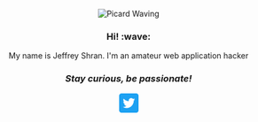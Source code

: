 <p align="center">
  <img alt="Picard Waving" src="https://media.giphy.com/media/W0crByKlXhLlC/giphy.gif" />
</p>
<h3 border-bottom="none" align="center">Hi! :wave: </h3>
<p align="center"> My name is Jeffrey Shran. I'm an amateur web application hacker</p>
<h3 align='center'><i>Stay curious, be passionate!</i></h3>
<p align="center">
<a href="https://twitter.com/JeffreyShran" target="blank"><img align="center" src="https://github.com/JeffreyShran/JeffreyShran/raw/master/Twitter_Social_Icon_Rounded_Square_Color.png" alt="JeffreyShran_Twitter_Profile" height="35" width="35" /></a>
</p>
